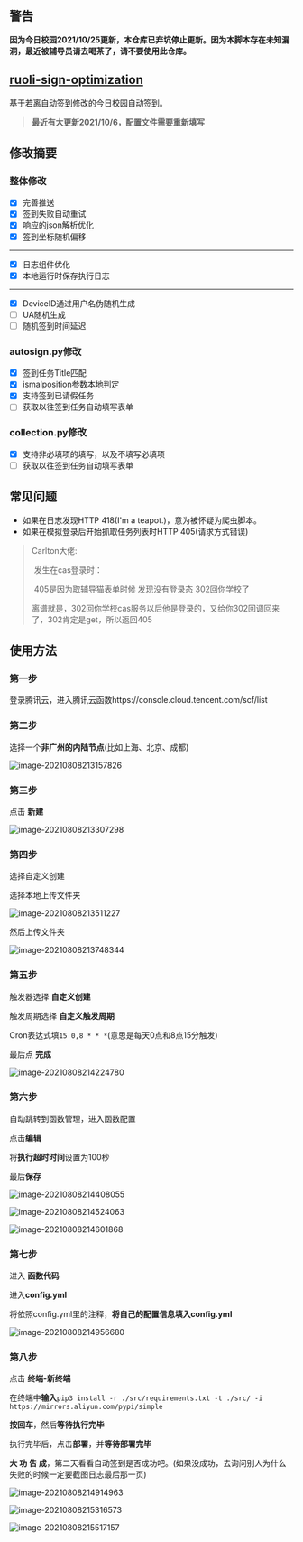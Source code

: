 ## 警告

**因为今日校园2021/10/25更新，本仓库已弃坑停止更新。因为本脚本存在未知漏洞，最近被辅导员请去喝茶了，请不要使用此仓库。**

## [ruoli-sign-optimization](https://github.com/IceTiki/ruoli-sign-optimization)

基于[若离自动签到](https://github.com/thriving123/fuckTodayStudy)修改的今日校园自动签到。

> **最近有大更新2021/10/6，配置文件需要重新填写**

## 修改摘要

### 整体修改

- [x] 完善推送
- [x] 签到失败自动重试
- [x] 响应的json解析优化
- [x] 签到坐标随机偏移

------

- [x] 日志组件优化
- [x] 本地运行时保存执行日志

------

- [x] DeviceID通过用户名伪随机生成
- [ ] UA随机生成
- [ ] 随机签到时间延迟

### autosign.py修改

- [x] 签到任务Title匹配
- [x] ismalposition参数本地判定
- [x] 支持签到已请假任务
- [ ] 获取以往签到任务自动填写表单

### collection.py修改

- [x] 支持非必填项的填写，以及不填写必填项
- [ ] 获取以往签到任务自动填写表单

## 常见问题

* 如果在日志发现HTTP 418(I'm a teapot.)，意为被怀疑为爬虫脚本。
* 如果在模拟登录后开始抓取任务列表时HTTP 405(请求方式错误)

> Carlton大佬:
>
> ​	发生在cas登录时：
>
> ​	405是因为取辅导猫表单时候 发现没有登录态 302回你学校了
>
> ​	离谱就是，302回你学校cas服务以后他是登录的，又给你302回调回来了，302肯定是get，所以返回405

## 使用方法

### 第一步

登录腾讯云，进入腾讯云函数https://console.cloud.tencent.com/scf/list

### 第二步

选择一个**非广州的内陆节点**(比如上海、北京、成都)

![image-20210808213157826](README.assets/image-20210808213157826.png)

### 第三步

点击 **新建**

![image-20210808213307298](README.assets/image-20210808213307298.png)

### 第四步

选择自定义创建

选择本地上传文件夹

![image-20210808213511227](README.assets/image-20210808213511227.png)

然后上传文件夹

![image-20210808213748344](README.assets/image-20210808213748344.png)

### 第五步

触发器选择 **自定义创建**

触发周期选择 **自定义触发周期**

Cron表达式填```15 0,8 * * *```(意思是每天0点和8点15分触发)

最后点 **完成**

![image-20210808214224780](README.assets/image-20210808214224780.png)

### 第六步

自动跳转到函数管理，进入函数配置

点击**编辑**

将**执行超时时间**设置为100秒

最后**保存**

![image-20210808214408055](README.assets/image-20210808214408055.png)

![image-20210808214524063](README.assets/image-20210808214524063.png)

![image-20210808214601868](README.assets/image-20210808214601868.png)

### 第七步

进入 **函数代码**

进入**config.yml**

将依照config.yml里的注释，**将自己的配置信息填入config.yml**

![image-20210808214956680](README.assets/image-20210808214956680.png)

### 第八步

点击 **终端-新终端**

在终端中**输入**```pip3 install -r ./src/requirements.txt -t ./src/ -i https://mirrors.aliyun.com/pypi/simple```

**按回车**，然后**等待执行完毕**

执行完毕后，点击**部署**，并**等待部署完毕**

**大 功 告 成**，第二天看看自动签到是否成功吧。(如果没成功，去询问别人为什么失败的时候一定要截图日志最后那一页)

![image-20210808214914963](README.assets/image-20210808214914963.png)

![image-20210808215316573](README.assets/image-20210808215316573.png)

![image-20210808215517157](README.assets/image-20210808215517157.png)

